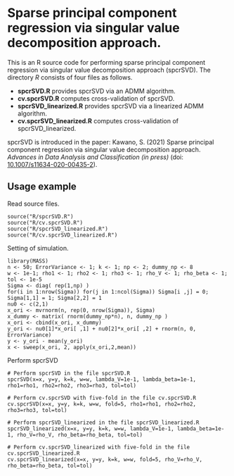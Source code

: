 # Sparse principal component regression via singular value decomposition approach. 
This is an R source code for performing sparse principal component regression via singular value decomposition approach (spcrSVD). The directory *R* consists of four files as follows. 
- **spcrSVD.R** provides spcrSVD via an ADMM algorithm. 
- **cv.spcrSVD.R** computes cross-validation of spcrSVD. 
- **spcrSVD_linearized.R** provides spcrSVD via a linearized ADMM algorithm. 
- **cv.spcrSVD_linearized.R** computes cross-validation of spcrSVD_linearized. 

spcrSVD is introduced in the paper:
Kawano, S. (2021) Sparse principal component regression via singular value decomposition approach. *Advances in Data Analysis and Classification (in press)* (doi:[ 10.1007/s11634-020-00435-2](https://doi.org/10.1007/s11634-020-00435-2)).

## Usage example
Read source files.
```
source("R/spcrSVD.R")
source("R/cv.spcrSVD.R")
source("R/spcrSVD_linearized.R")
source("R/cv.spcrSVD_linearized.R")
```

Setting of simulation.
```
library(MASS)
n <- 50; ErrorVariance <- 1; k <- 1; np <- 2; dummy_np <- 8
w <- 1e-1; rho1 <- 1; rho2 <- 1; rho3 <- 1; rho_V <- 1; rho_beta <- 1; tol <- 1e-5
Sigma <- diag( rep(1,np) )
for(i in 1:nrow(Sigma)) for(j in 1:ncol(Sigma)) Sigma[i ,j] = 0; Sigma[1,1] = 1; Sigma[2,2] = 1
nu0 <- c(2,1)
x_ori <- mvrnorm(n, rep(0, nrow(Sigma)), Sigma)
x_dummy <- matrix( rnorm(dummy_np*n), n, dummy_np )
x_ori <- cbind(x_ori, x_dummy)
y_ori <- nu0[1]*x_ori[ ,1] + nu0[2]*x_ori[ ,2] + rnorm(n, 0, ErrorVariance)
y <- y_ori - mean(y_ori)
x <- sweep(x_ori, 2, apply(x_ori,2,mean))
```

Perform spcrSVD
```
# Perform spcrSVD in the file spcrSVD.R
spcrSVD(x=x, y=y, k=k, w=w, lambda_V=1e-1, lambda_beta=1e-1, rho1=rho1, rho2=rho2, rho3=rho3, tol=tol)

# Perform cv.spcrSVD with five-fold in the file cv.spcrSVD.R
cv.spcrSVD(x=x, y=y, k=k, w=w, fold=5, rho1=rho1, rho2=rho2, rho3=rho3, tol=tol)

# Perform spcrSVD_linearized in the file spcrSVD_linearized.R
spcrSVD_linearized(x=x, y=y, k=k, w=w, lambda_V=1e-1, lambda_beta=1e-1, rho_V=rho_V, rho_beta=rho_beta, tol=tol)

# Perform cv.spcrSVD_linearized with five-fold in the file cv.spcrSVD_linearized.R
cv.spcrSVD_linearized(x=x, y=y, k=k, w=w, fold=5, rho_V=rho_V, rho_beta=rho_beta, tol=tol)
```
